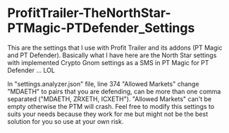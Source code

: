 # ProfitTrailer-TheNorthStar-PTMagic-PTDefender_Settings
This are the settings that I use with Profit Trailer and its addons (PT Magic and PT Defender).
Basically what I have here are the North Star settings with implemented Crypto Gnom settings as a SMS in PT Magic for PT Defender ... LOL

In "settings.analyzer.json" file, line 374 "Allowed Markets" change "MDAETH" to pairs that you are defending, can be more than one comma separated ("MDAETH, ZRXETH, ICXETH").
"Allowed Markets" can't be empty otherwise the PTM will crash.
Feel free to modify this settings to suits your needs because they work for me but might not be the best solution for you so use at your own risk.
